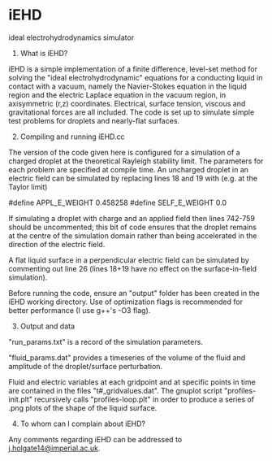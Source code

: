 # iEHD
ideal electrohydrodynamics simulator

1. What is iEHD?

iEHD is a simple implementation of a finite difference, level-set method for solving the "ideal electrohydrodynamic" equations for a conducting liquid in contact with a vacuum, namely the Navier-Stokes equation in the liquid region and the electric Laplace equation in the vacuum region, in axisymmetric (r,z) coordinates. Electrical, surface tension, viscous and gravitational forces are all included. The code is set up to simulate simple test problems for droplets and nearly-flat surfaces.



2. Compiling and running iEHD.cc

The version of the code given here is configured for a simulation of a charged droplet at the theoretical Rayleigh stability limit. The parameters for each problem are specified at compile time. An uncharged droplet in an electric field can be simulated by replacing lines 18 and 19 with (e.g. at the Taylor limit)

#define APPL_E_WEIGHT 0.458258
#define SELF_E_WEIGHT 0.0

If simulating a droplet with charge and an applied field then lines 742-759 should be uncommented; this bit of code ensures that the droplet remains at the centre of the simulation domain rather than being accelerated in the direction of the electric field.

A flat liquid surface in a perpendicular electric field can be simulated by commenting out line 26 (lines 18+19 have no effect on the surface-in-field simulation).

Before running the code, ensure an "output" folder has been created in the iEHD working directory. Use of optimization flags is recommended for better performance (I use g++'s -O3 flag).



3. Output and data

"run_params.txt" is a record of the simulation parameters.

"fluid_params.dat" provides a timeseries of the volume of the fluid and amplitude of the droplet/surface perturbation.

Fluid and electric variables at each gridpoint and at specific points in time are contained in the files "t#_gridvalues.dat". The gnuplot script "profiles-init.plt" recursively calls "profiles-loop.plt" in order to produce a series of .png plots of the shape of the liquid surface.



4. To whom can I complain about iEHD?

Any comments regarding iEHD can be addressed to j.holgate14@imperial.ac.uk.
